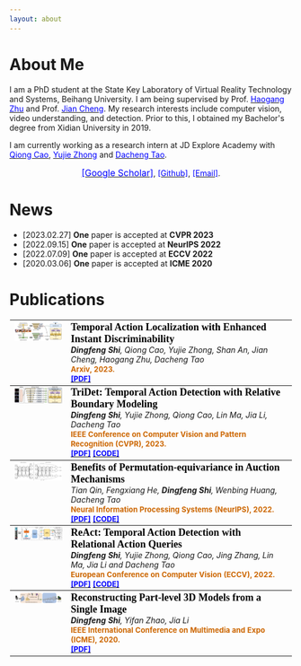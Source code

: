 ```yaml
---
layout: about
---
```


# About Me

I am a PhD student at the State Key Laboratory of Virtual Reality Technology and Systems, Beihang University. I am being supervised by Prof. <a href="https://ieeexplore.ieee.org/author/37086553313"><font color=blue>Haogang Zhu</font></a> and Prof. <a href="https://jian-cheng.org/"><font color=blue>Jian Cheng</font></a>. My research interests include computer vision, video understanding, and detection. Prior to this, I obtained my Bachelor's degree from Xidian University in 2019.

I am currently working as a research intern at JD Explore Academy with
<a href="https://qiongcao.github.io/"><font color=blue>Qiong Cao</font></a>,
<a href="https://y-zhong.info/"><font color=blue>Yujie Zhong</font></a>
and
<a href="https://scholar.google.com/citations?user=RwlJNLcAAAAJ&hl=zh-CN"><font color=blue>Dacheng Tao</font></a>.

<div text-align="center">
<center>
 <a href="https://scholar.google.com/citations?user=e8bIW37RkFkC&hl=zh-CN&oi=ao"><font color=blue size=3>[Google Scholar]</font></a>, 
 <a href="https://github.com/dingfengshi"><font color=blue>[Github]</font></a>, 
 <a href="mailto:shidingfeng@buaa.edu.cn"><font color=blue>[Email]</font></a>.
</center>
</div>

# News

- [2023.02.27] **One** paper is accepted at **CVPR 2023**
- [2022.09.15] **One** paper is accepted at **NeurIPS 2022**
- [2022.07.09] **One** paper is accepted at **ECCV 2022**
- [2020.03.06] **One** paper is accepted at **ICME 2020**

# Publications

<table width="100%" align="center" border="1" cellspacing="0" cellpadding="12" style="border-color: transparent;">
<tbody>

<tr>
<td width="20%" valign="baseline">
<img src="files/triplus.png">
</td>
<td width="80%" valign="middle">
<div>
<font color=Black size=4 face="Georgia"><b>Temporal Action Localization with Enhanced Instant Discriminability</b></font><br/>
<i><b>Dingfeng Shi</b>, Qiong Cao, Yujie Zhong, Shan An, Jian Cheng, Haogang Zhu, Dacheng Tao</i>
<div>
<b>
<font color=CC6600 size=2>Arxiv, 2023. </font><br/>
<a href="https://arxiv.org/abs/2309.05590"><font color=blue size=2>[PDF]</font></a>
</b>
</div>
</div>
</td>
<tr>

<tr>
<td width="20%" valign="baseline">
<img src="files/Tridet.png">
</td>
<td width="80%" valign="middle">
<div>
<font color=Black size=4 face="Georgia"><b>TriDet: Temporal Action Detection with Relative Boundary Modeling</b></font><br/>
<i><b>Dingfeng Shi</b>, Yujie Zhong, Qiong Cao, Lin Ma, Jia Li, Dacheng Tao</i>
<div>
<b>
<font color=CC6600 size=2>IEEE Conference on Computer Vision and Pattern Recognition (CVPR), 2023. </font><br/>
<a href="https://arxiv.org/abs/2303.07347"><font color=blue size=2>[PDF]</font></a>
<a href="https://github.com/dingfengshi/TriDet"><font color=blue size=2>[CODE]</font></a>
</b>
</div>
</div>
</td>
<tr>

<tr>
<td width="20%" valign="baseline">
<img src="files/pbe.png">
</td>
<td width="80%" valign="middle">
<font color=Black size=4 face="Georgia"><b>Benefits of Permutation-equivariance in Auction Mechanisms</b></font><br/>
<i>Tian Qin, Fengxiang He, <b>Dingfeng Shi</b>, Wenbing Huang, Dacheng Tao</i>
<div>
<b>
<font color=CC6600 size=2>Neural Information Processing Systems (NeurIPS), 2022. </font><br>
<a href="https://arxiv.org/abs/2210.05579"><font color=blue size=2>[PDF]</font></a>
<a href="https://github.com/dingfengshi/Auction_PE"><font color=blue size=2>[CODE]</font></a>
</b>
</div>
</td>
</tr>

<tr>
<td width="20%" valign="baseline">
<img src="files/ReAct.png">
</td>
<td width="80%" valign="middle">
<font color=Black size=4 face="Georgia"><b>ReAct: Temporal Action Detection with Relational Action Queries</b></font><br/>
<i><b>Dingfeng Shi</b>, Yujie Zhong, Qiong Cao, Jing Zhang, Lin Ma, Jia Li and Dacheng Tao</i>
<div>
<b>
<font color=CC6600 size=2>European Conference on Computer Vision (ECCV), 2022. </font><br/>
<a href="https://www.ecva.net/papers/eccv_2022/papers_ECCV/papers/136700102.pdf"><font color=blue size=2>[PDF]</font></a>
<a href="https://github.com/dingfengshi/React"><font color=blue size=2>[CODE]</font></a>
</b>
</div>
</td>

<tr>
<td width="20%" valign="baseline">
<img src="files/recon.png">
</td>
<td width="80%" valign="middle">
<font color=Black size=4 face="Georgia"><b>Reconstructing Part-level 3D Models from a Single Image</b></font><br>
<i><b>Dingfeng Shi</b>, Yifan Zhao, Jia Li</i>
<div>
<b>
<font color=CC6600 size=2>IEEE International Conference on Multimedia and Expo (ICME), 2020. </font><br/>
<a href="http://cvteam.net/projects/2020/ICME/ICME2020_files/ICME2020-paper.pdf"><font color=blue size=2>[PDF]</font></a>
</b>
</div>
</td>

